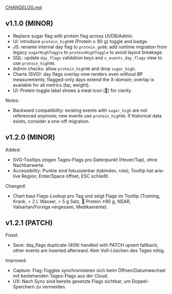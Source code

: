 [CHANGELOG.md](https://github.com/user-attachments/files/22434265/CHANGELOG.md)
## v1.1.0 (MINOR)

- Replace sugar flag with protein flag across UI/DB/Admin.
- UI: introduce `protein_high90` (Protein ≥ 90 g) toggle and badge.
- JS: rename internal day flag to `protein_ge90`; add runtime migration from legacy `sugarHighToggle` to `proteinHighToggle` to avoid layout breakage.
- SQL: update `day_flags` validation keys and `v_events_day_flags` view to use `protein_high90`.
- Admin checks: allow `protein_high90` and drop `sugar_high`.
- Charts (SVG): day flags overlay now renders even without BP measurements; flagged-only days extend the X-domain; overlay is available for all metrics (bp, weight).
- UI: Protein toggle label shows a meat icon (🍗) for clarity.

Notes:
- Backward compatibility: existing events with `sugar_high` are not referenced anymore; new events use `protein_high90`.
  If historical data exists, consider a one-off migration.
## v1.2.0 (MINOR)

Added:
- SVG-Tooltips zeigen Tages-Flags pro Datenpunkt (Hover/Tap), ohne Nachbarwerte.
- Accessibility: Punkte sind fokussierbar (tabindex, role); Tooltip hat aria-live Region; Enter/Space öffnet, ESC schließt.

Changed:
- Chart baut Flags-Lookup pro Tag und zeigt Flags im Tooltip (Training, Krank, < 2 L Wasser, > 5 g Salz, 🍗 Protein ≥90 g, NSAR, Valsartan/Forxiga vergessen, Medikamente).



## v1.2.1 (PATCH)

Fixed:
- Save: day_flags duplicate (409) handled with PATCH upsert fallback; other events are inserted afterward. Kein Voll-Löschen des Tages nötig.

Improved:
- Capture: Flag-Toggles synchronisieren sich beim Öffnen/Datumwechsel mit bestehenden Tages-Flags aus der Cloud.
- UX: Nach Sync sind bereits gesetzte Flags sichtbar, um Doppel-Speichern zu vermeiden.
